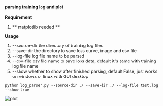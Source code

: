 ﻿#### parsing training log and plot 
**Requirement** 
1.  ** matplotlib needed ** 

**Usage** 
1. --source-dir  the directory of training log files 
2. --save-dir the directory to save loss curve, image and csv file
3. --log-file  log file name to be parsed 
4. --csv-file csv file name to save loss data, default it's same with training log file name
5. --show  whether to show after finished parsing, default False, just works on windows or linux with GUI desktop

`python log_parser.py --source-dir ./ --save-dir ./ --log-file test.log --show true`

![plot](https://github.com/Adesun/darknet/blob/log_parser/scripts/log_parser/plot.jpg)






  

